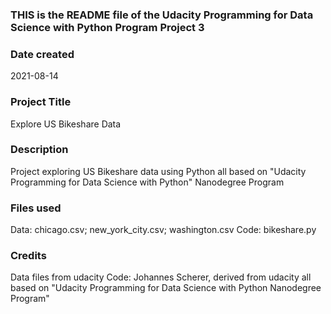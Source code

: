 ### THIS is the README file of the Udacity Programming for Data Science with Python Program Project 3

### Date created
2021-08-14

### Project Title
Explore US Bikeshare Data

### Description
Project exploring US Bikeshare data using Python all based on "Udacity Programming for Data Science with Python" Nanodegree Program

### Files used
Data: chicago.csv; new_york_city.csv; washington.csv
Code: bikeshare.py

### Credits
Data files from udacity
Code: Johannes Scherer, derived from udacity
all based on "Udacity Programming for Data Science with Python Nanodegree Program"
